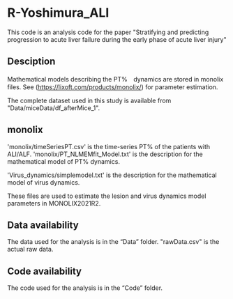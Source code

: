 # R-Yoshimura_ALI
This code is an analysis code for the paper "Stratifying and predicting progression to acute liver failure during the early phase of acute liver injury"

## Desciption
Mathematical models describing the PT%　dynamics are stored in monolix files.
See (https://lixoft.com/products/monolix/) for parameter estimation.

The complete dataset used in this study is available from "Data/miceData/df_afterMice_1".

## monolix
'monolix/timeSeriesPT.csv' is the time-series PT% of the patients with ALI/ALF.
'monolix/PT_NLMEMfit_Model.txt' is the description for the mathematical model of PT% dynamics.

'Virus_dynamics/simplemodel.txt' is the description for the mathematical model of virus dynamics.

These files are used to estimate the lesion and virus dynamics model parameters in MONOLIX2021R2.

## Data availability
The data used for the analysis is in the “Data” folder. "rawData.csv" is the actual raw data.

## Code availability
The code used for the analysis is in the “Code” folder.

